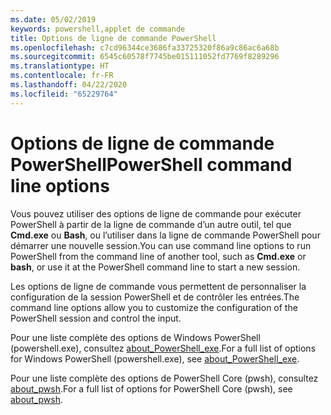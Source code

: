 ```yaml
---
ms.date: 05/02/2019
keywords: powershell,applet de commande
title: Options de ligne de commande PowerShell
ms.openlocfilehash: c7cd96344ce3686fa33725320f86a9c86ac6a68b
ms.sourcegitcommit: 6545c60578f7745be015111052fd7769f8289296
ms.translationtype: HT
ms.contentlocale: fr-FR
ms.lasthandoff: 04/22/2020
ms.locfileid: "65229764"
---
```

# <a name="powershell-command-line-options"></a><span data-ttu-id="2bc8e-103">Options de ligne de commande PowerShell</span><span class="sxs-lookup"><span data-stu-id="2bc8e-103">PowerShell command line options</span></span>

<span data-ttu-id="2bc8e-104">Vous pouvez utiliser des options de ligne de commande pour exécuter PowerShell à partir de la ligne de commande d’un autre outil, tel que **Cmd.exe** ou **Bash**, ou l’utiliser dans la ligne de commande PowerShell pour démarrer une nouvelle session.</span><span class="sxs-lookup"><span data-stu-id="2bc8e-104">You can use command line options to run PowerShell from the command line of another tool, such as **Cmd.exe** or **bash**, or use it at the PowerShell command line to start a new session.</span></span>

<span data-ttu-id="2bc8e-105">Les options de ligne de commande vous permettent de personnaliser la configuration de la session PowerShell et de contrôler les entrées.</span><span class="sxs-lookup"><span data-stu-id="2bc8e-105">The command line options allow you to customize the configuration of the PowerShell session and control the input.</span></span>

<span data-ttu-id="2bc8e-106">Pour une liste complète des options de Windows PowerShell (powershell.exe), consultez [about_PowerShell_exe](/powershell/module/Microsoft.PowerShell.Core/About/about_PowerShell_exe).</span><span class="sxs-lookup"><span data-stu-id="2bc8e-106">For a full list of options for Windows PowerShell (powershell.exe), see [about_PowerShell_exe](/powershell/module/Microsoft.PowerShell.Core/About/about_PowerShell_exe).</span></span>

<span data-ttu-id="2bc8e-107">Pour une liste complète des options de PowerShell Core (pwsh), consultez [about_pwsh](/powershell/module/Microsoft.PowerShell.Core/About/about_pwsh).</span><span class="sxs-lookup"><span data-stu-id="2bc8e-107">For a full list of options for PowerShell Core (pwsh), see [about_pwsh](/powershell/module/Microsoft.PowerShell.Core/About/about_pwsh).</span></span>